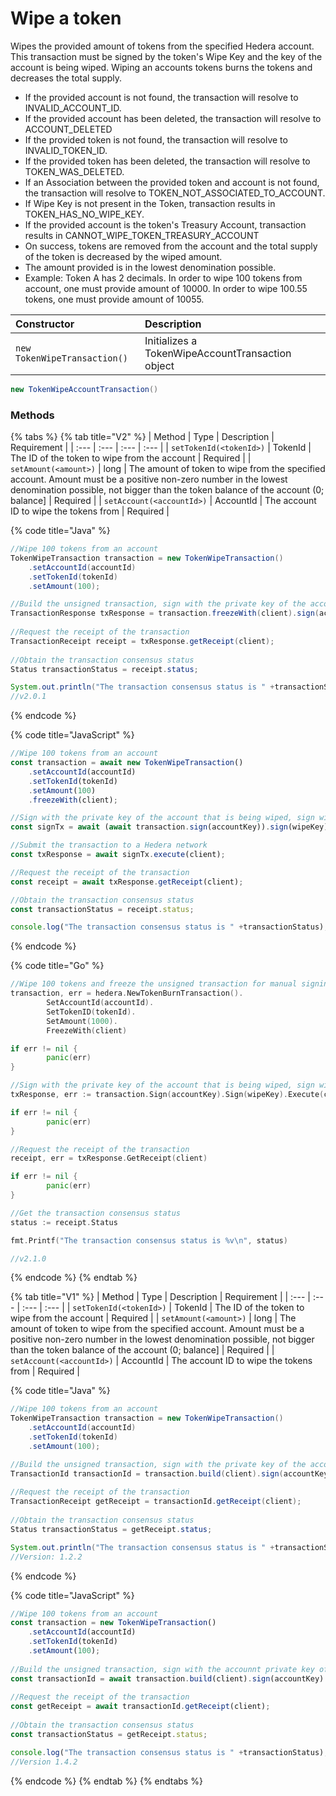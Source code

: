 # Wipe a token

Wipes the provided amount of tokens from the specified Hedera account. This transaction must be signed by the token's Wipe Key and the key of the account is being wiped. Wiping an accounts tokens burns the tokens and decreases the total supply.

* If the provided account is not found, the transaction will resolve to INVALID\_ACCOUNT\_ID.
*  If the provided account has been deleted, the transaction will resolve to ACCOUNT\_DELETED
*  If the provided token is not found, the transaction will resolve to INVALID\_TOKEN\_ID.
*  If the provided token has been deleted, the transaction will resolve to TOKEN\_WAS\_DELETED.
* If an Association between the provided token and account is not found, the transaction will resolve to TOKEN\_NOT\_ASSOCIATED\_TO\_ACCOUNT.
* If Wipe Key is not present in the Token, transaction results in TOKEN\_HAS\_NO\_WIPE\_KEY.
* If the provided account is the token's Treasury Account, transaction results in CANNOT\_WIPE\_TOKEN\_TREASURY\_ACCOUNT
* On success, tokens are removed from the account and the total supply of the token is decreased by the wiped amount.
* The amount provided is in the lowest denomination possible. 
* Example: Token A has 2 decimals. In order to wipe 100 tokens from account, one must provide amount of 10000. In order to wipe 100.55 tokens, one must provide amount of 10055.

| Constructor | Description |
| :--- | :--- |
| `new TokenWipeTransaction()` | Initializes a TokenWipeAccountTransaction object |

```java
new TokenWipeAccountTransaction()
```

### Methods

{% tabs %}
{% tab title="V2" %}
| Method | Type | Description | Requirement |
| :--- | :--- | :--- | :--- |
| `setTokenId(<tokenId>)` | TokenId | The ID of the token to wipe from the account | Required |
| `setAmount(<amount>)` | long | The amount of token to wipe from the specified account. Amount must be a positive non-zero number in the lowest denomination possible, not bigger than the token balance of the account \(0; balance\] | Required |
| `setAccount(<accountId>)` | AccountId | The account ID to wipe the tokens from | Required |

{% code title="Java" %}
```java
//Wipe 100 tokens from an account
TokenWipeTransaction transaction = new TokenWipeTransaction()
    .setAccountId(accountId)
    .setTokenId(tokenId)
    .setAmount(100);

//Build the unsigned transaction, sign with the private key of the account that is being wiped, sign with the wipe private key of the token, submit the transaction to a Hedera network
TransactionResponse txResponse = transaction.freezeWith(client).sign(accountKey).sign(wipeKey).execute(client);
    
//Request the receipt of the transaction
TransactionReceipt receipt = txResponse.getReceipt(client);
    
//Obtain the transaction consensus status
Status transactionStatus = receipt.status;

System.out.println("The transaction consensus status is " +transactionStatus);
//v2.0.1
```
{% endcode %}

{% code title="JavaScript" %}
```javascript
//Wipe 100 tokens from an account
const transaction = await new TokenWipeTransaction()
    .setAccountId(accountId)
    .setTokenId(tokenId)
    .setAmount(100)
    .freezeWith(client);

//Sign with the private key of the account that is being wiped, sign with the wipe private key of the token
const signTx = await (await transaction.sign(accountKey)).sign(wipeKey);    

//Submit the transaction to a Hedera network    
const txResponse = await signTx.execute(client);

//Request the receipt of the transaction
const receipt = await txResponse.getReceipt(client);

//Obtain the transaction consensus status
const transactionStatus = receipt.status;

console.log("The transaction consensus status is " +transactionStatus);
```
{% endcode %}

{% code title="Go" %}
```go
//Wipe 100 tokens and freeze the unsigned transaction for manual signing
transaction, err = hedera.NewTokenBurnTransaction().
		SetAccountId(accountId).
		SetTokenID(tokenId).
		SetAmount(1000).
		FreezeWith(client)

if err != nil {
		panic(err)
}

//Sign with the private key of the account that is being wiped, sign with the wipe private key of the token
txResponse, err := transaction.Sign(accountKey).Sign(wipeKey).Execute(client)

if err != nil {
		panic(err)
}

//Request the receipt of the transaction
receipt, err = txResponse.GetReceipt(client)

if err != nil {
		panic(err)
}

//Get the transaction consensus status
status := receipt.Status

fmt.Printf("The transaction consensus status is %v\n", status)

//v2.1.0
```
{% endcode %}
{% endtab %}

{% tab title="V1" %}
| Method | Type | Description | Requirement |
| :--- | :--- | :--- | :--- |
| `setTokenId(<tokenId>)` | TokenId | The ID of the token to wipe from the account | Required |
| `setAmount(<amount>)` | long | The amount of token to wipe from the specified account. Amount must be a positive non-zero number in the lowest denomination possible, not bigger than the token balance of the account \(0; balance\] | Required |
| `setAccount(<accountId>)` | AccountId | The account ID to wipe the tokens from | Required |

{% code title="Java" %}
```java
//Wipe 100 tokens from an account
TokenWipeTransaction transaction = new TokenWipeTransaction()
    .setAccountId(accountId)
    .setTokenId(tokenId)
    .setAmount(100);

//Build the unsigned transaction, sign with the private key of the account that is being wiped, sign with the wipe private key of the token, submit the transaction to a Hedera network
TransactionId transactionId = transaction.build(client).sign(accountKey).sign(wipeKey).execute(client);
    
//Request the receipt of the transaction
TransactionReceipt getReceipt = transactionId.getReceipt(client);
    
//Obtain the transaction consensus status
Status transactionStatus = getReceipt.status;

System.out.println("The transaction consensus status is " +transactionStatus);
//Version: 1.2.2
```
{% endcode %}

{% code title="JavaScript" %}
```javascript
//Wipe 100 tokens from an account
const transaction = new TokenWipeTransaction()
    .setAccountId(accountId)
    .setTokenId(tokenId)
    .setAmount(100);
    
//Build the unsigned transaction, sign with the accounnt private key of the token, sign with the wipe private key, submit the transaction to a Hedera network
const transactionId = await transaction.build(client).sign(accountKey).sign(wipeKey).execute(client);
    
//Request the receipt of the transaction
const getReceipt = await transactionId.getReceipt(client);
    
//Obtain the transaction consensus status
const transactionStatus = getReceipt.status;

console.log("The transaction consensus status is " +transactionStatus);
//Version 1.4.2
```
{% endcode %}
{% endtab %}
{% endtabs %}



